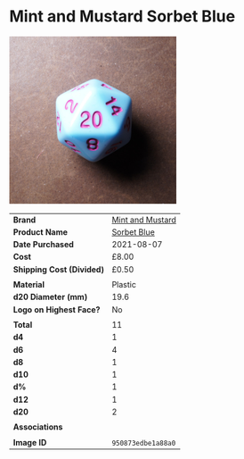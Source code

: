 # Mint and Mustard Sorbet Blue

<img src="https://raw.githubusercontent.com/jesskelsall/astarus-images/main/dice/950873edbe1a88a0.jpg" height="300" />

|||
| --- | --- |
| **Brand** | [Mint and Mustard](https://mintmustard.co.uk/) |
| **Product Name** | [Sorbet Blue](https://mintmustard.co.uk/products/sorbet-in-blue-11pc-dice-set) |
| **Date Purchased** | 2021-08-07 |
| **Cost** | £8.00 |
| **Shipping Cost (Divided)** | £0.50 |
||
| **Material** | Plastic |
| **d20 Diameter (mm)** | 19.6 |
| **Logo on Highest Face?** | No |
||
| **Total** | 11 |
| **d4** | 1 |
| **d6** | 4 |
| **d8** | 1 |
| **d10** | 1 |
| **d%** | 1 |
| **d12** | 1 |
| **d20** | 2 |
||
| **Associations** | |
||
| **Image ID** | `950873edbe1a88a0` |

